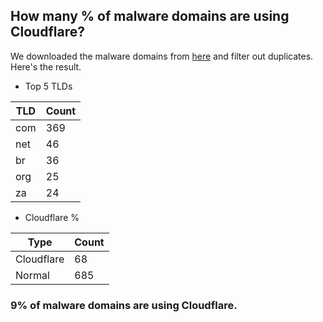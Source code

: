 ## How many % of malware domains are using Cloudflare?


We downloaded the malware domains from [here](https://urlhaus.abuse.ch) and filter out duplicates.
Here's the result.


[//]: # (start replacement)


- Top 5 TLDs

| TLD | Count |
| --- | --- |
| com | 369 |
| net | 46 |
| br | 36 |
| org | 25 |
| za | 24 |


- Cloudflare %

| Type | Count |
| --- | --- |
| Cloudflare | 68 |
| Normal | 685 |


### 9% of malware domains are using Cloudflare.